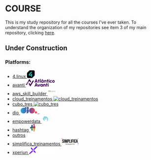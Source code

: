 # COURSE

This is my study repository for all the courses I've ever taken. 
To understand the organization of my repositories see item 3 of my main repository, clicking [here](https://github.com/PedroHeeger/main#item3).

## Under Construction

### Platforms:
- <a href="./4.linux/">4.linux   <img src="https://github.com/PedroHeeger/main/blob/main/0-aux/logos/plataforma/4.linux.png" alt="4.linux" width="auto" height="25"></a>
- <a href="./avanti/">avanti   <img src="https://github.com/PedroHeeger/main/blob/main/0-aux/logos/plataforma/avanti.png" alt="avanti" width="auto" height="25"></a>
- <a href="./aws_skill_builder/">aws_skill_builder   <img src="https://github.com/PedroHeeger/main/blob/main/0-aux/logos/plataforma/aws_skill_builder.png" alt="aws_skill_builder" width="auto" height="25"></a>
- <a href="./cloud_treinamentos/">cloud_treinamentos   <img src="https://github.com/PedroHeeger/main/blob/main/0-aux/logos/plataforma/cloud_treinamentos.jpeg" alt="cloud_treinamentos" width="auto" height="25"></a>
- <a href="./cubo_tres/">cubo_tres   <img src="https://github.com/PedroHeeger/main/blob/main/0-aux/logos/plataforma/cubo_tres.jpg" alt="cubo_tres" width="auto" height="25"></a>
- <a href="./dio">dio   <img src="https://github.com/PedroHeeger/main/blob/main/0-aux/logos/plataforma/dio.jpeg" alt="dio" width="auto" height="25"></a>
- <a href="./empowerdata/">empowerdata   <img src="https://github.com/PedroHeeger/main/blob/main/0-aux/logos/plataforma/empowerdata.jpg" alt="empowerdata" width="auto" height="25"></a>
- <a href="./hashtag">hashtag   <img src="https://github.com/PedroHeeger/main/blob/main/0-aux/logos/plataforma/hashtag.png" alt="hashtag" width="auto" height="25"></a>
- <a href="./outros/">outros</a>
- <a href="./simplifica_trein/">simplifica_treinamentos   <img src="https://github.com/PedroHeeger/main/blob/main/0-aux/logos/plataforma/simplifica_treinamentos.png" alt="simplifica_treinamentos" width="auto" height="25"></a>
- <a href="./xperiun">xperiun   <img src="https://github.com/PedroHeeger/main/blob/main/0-aux/logos/plataforma/xperiun.png" alt="xperiun" width="auto" height="25"></a>